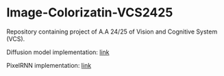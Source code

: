 # Image-Colorizatin-VCS2425
Repository containing project of A.A 24/25 of Vision and Cognitive System (VCS). 

Diffusion model implementation: [link](https://colab.research.google.com/drive/1m2tA932QyMERz0p1NyIQwJQq1jqN2KJC?usp=sharing)


PixelRNN implementation: [link](https://colab.research.google.com/drive/1FM8C8Ukp93OcK2eHwrLCLOb4sHFm7U6f?usp=sharing)
